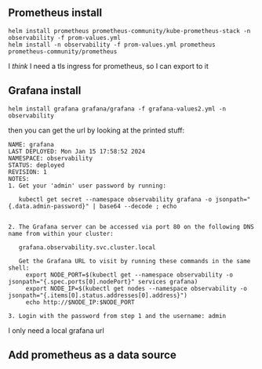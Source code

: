 ## Prometheus install

```
helm install prometheus prometheus-community/kube-prometheus-stack -n observability -f prom-values.yml
helm install -n observability -f prom-values.yml prometheus prometheus-community/prometheus
```

I _think_ I need a tls ingress for prometheus, so I can export to it

## Grafana install


```
helm install grafana grafana/grafana -f grafana-values2.yml -n observability
```

then you can get the url by looking at the printed stuff:

```
NAME: grafana
LAST DEPLOYED: Mon Jan 15 17:58:52 2024
NAMESPACE: observability
STATUS: deployed
REVISION: 1
NOTES:
1. Get your 'admin' user password by running:

   kubectl get secret --namespace observability grafana -o jsonpath="{.data.admin-password}" | base64 --decode ; echo


2. The Grafana server can be accessed via port 80 on the following DNS name from within your cluster:

   grafana.observability.svc.cluster.local

   Get the Grafana URL to visit by running these commands in the same shell:
     export NODE_PORT=$(kubectl get --namespace observability -o jsonpath="{.spec.ports[0].nodePort}" services grafana)
     export NODE_IP=$(kubectl get nodes --namespace observability -o jsonpath="{.items[0].status.addresses[0].address}")
     echo http://$NODE_IP:$NODE_PORT

3. Login with the password from step 1 and the username: admin
```

I only need a local grafana url

## Add prometheus as a data source
